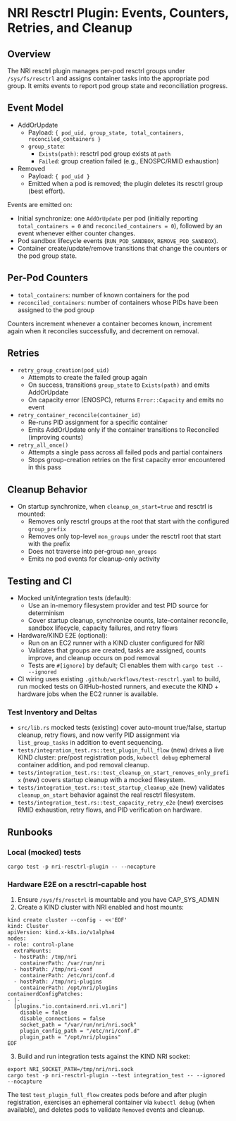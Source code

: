 # NRI Resctrl Plugin: Events, Counters, Retries, and Cleanup

## Overview

The NRI resctrl plugin manages per-pod resctrl groups under `/sys/fs/resctrl` and assigns container tasks into the appropriate pod group. It emits events to report pod group state and reconciliation progress.

## Event Model

- AddOrUpdate
  - Payload: `{ pod_uid, group_state, total_containers, reconciled_containers }`
  - `group_state`:
    - `Exists(path)`: resctrl pod group exists at `path`
    - `Failed`: group creation failed (e.g., ENOSPC/RMID exhaustion)
- Removed
  - Payload: `{ pod_uid }`
  - Emitted when a pod is removed; the plugin deletes its resctrl group (best effort).

Events are emitted on:
- Initial synchronize: one `AddOrUpdate` per pod (initially reporting `total_containers = 0` and `reconciled_containers = 0`), followed by an event whenever either counter changes.
- Pod sandbox lifecycle events (`RUN_POD_SANDBOX`, `REMOVE_POD_SANDBOX`).
- Container create/update/remove transitions that change the counters or the pod group state.

## Per-Pod Counters

- `total_containers`: number of known containers for the pod
- `reconciled_containers`: number of containers whose PIDs have been assigned to the pod group

Counters increment whenever a container becomes known, increment again when it reconciles successfully, and decrement on removal.

## Retries

- `retry_group_creation(pod_uid)`
  - Attempts to create the failed group again
  - On success, transitions `group_state` to `Exists(path)` and emits AddOrUpdate
  - On capacity error (ENOSPC), returns `Error::Capacity` and emits no event
- `retry_container_reconcile(container_id)`
  - Re-runs PID assignment for a specific container
  - Emits AddOrUpdate only if the container transitions to Reconciled (improving counts)
- `retry_all_once()`
  - Attempts a single pass across all failed pods and partial containers
  - Stops group-creation retries on the first capacity error encountered in this pass

## Cleanup Behavior

- On startup synchronize, when `cleanup_on_start=true` and resctrl is mounted:
  - Removes only resctrl groups at the root that start with the configured `group_prefix`
  - Removes only top-level `mon_groups` under the resctrl root that start with the prefix
  - Does not traverse into per-group `mon_groups`
  - Emits no pod events for cleanup-only activity

## Testing and CI

- Mocked unit/integration tests (default):
  - Use an in-memory filesystem provider and test PID source for determinism
  - Cover startup cleanup, synchronize counts, late-container reconcile, sandbox lifecycle, capacity failures, and retry flows
- Hardware/KIND E2E (optional):
  - Run on an EC2 runner with a KIND cluster configured for NRI
  - Validates that groups are created, tasks are assigned, counts improve, and cleanup occurs on pod removal
  - Tests are `#[ignore]` by default; CI enables them with `cargo test -- --ignored`
- CI wiring uses existing `.github/workflows/test-resctrl.yaml` to build, run mocked tests on GitHub-hosted runners, and execute the KIND + hardware jobs when the EC2 runner is available.

### Test Inventory and Deltas

- `src/lib.rs` mocked tests (existing) cover auto-mount true/false, startup cleanup, retry flows, and now verify PID assignment via `list_group_tasks` in addition to event sequencing.
- `tests/integration_test.rs::test_plugin_full_flow` (new) drives a live KIND cluster: pre/post registration pods, `kubectl debug` ephemeral container addition, and pod removal cleanup.
- `tests/integration_test.rs::test_cleanup_on_start_removes_only_prefix` (new) covers startup cleanup with a mocked filesystem.
- `tests/integration_test.rs::test_startup_cleanup_e2e` (new) validates `cleanup_on_start` behavior against the real resctrl filesystem.
- `tests/integration_test.rs::test_capacity_retry_e2e` (new) exercises RMID exhaustion, retry flows, and PID verification on hardware.

## Runbooks

### Local (mocked) tests

```
cargo test -p nri-resctrl-plugin -- --nocapture
```

### Hardware E2E on a resctrl-capable host

1) Ensure `/sys/fs/resctrl` is mountable and you have CAP_SYS_ADMIN
2) Create a KIND cluster with NRI enabled and host mounts:

```
kind create cluster --config - <<'EOF'
kind: Cluster
apiVersion: kind.x-k8s.io/v1alpha4
nodes:
- role: control-plane
  extraMounts:
  - hostPath: /tmp/nri
    containerPath: /var/run/nri
  - hostPath: /tmp/nri-conf
    containerPath: /etc/nri/conf.d
  - hostPath: /tmp/nri-plugins
    containerPath: /opt/nri/plugins
containerdConfigPatches:
- |-
  [plugins."io.containerd.nri.v1.nri"]
    disable = false
    disable_connections = false
    socket_path = "/var/run/nri/nri.sock"
    plugin_config_path = "/etc/nri/conf.d"
    plugin_path = "/opt/nri/plugins"
EOF
```

3) Build and run integration tests against the KIND NRI socket:

```
export NRI_SOCKET_PATH=/tmp/nri/nri.sock
cargo test -p nri-resctrl-plugin --test integration_test -- --ignored --nocapture
```

The test `test_plugin_full_flow` creates pods before and after plugin registration, exercises an ephemeral container via `kubectl debug` (when available), and deletes pods to validate `Removed` events and cleanup.
